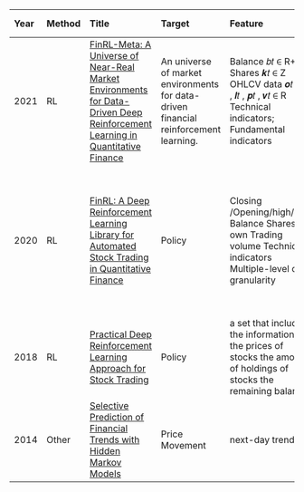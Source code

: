 Year|Method|Title|Target|Feature|Data Set|Time Span|Evaluation|
|:--|:---- |:----|:-----|:------|:-------|:--------|:---------|
2021 |RL |[FinRL-Meta: A Universe of Near-Real Market Environments for Data-Driven Deep Reinforcement Learning in Quantitative Finance](https://arxiv.org/pdf/2112.06753.pdf) |An universe of market environments for data-driven financial reinforcement learning. |Balance 𝑏𝑡 ∈ R+; Shares 𝒌𝑡 ∈ Z OHLCV data 𝒐𝑡 , 𝒉𝑡 , 𝒍𝑡 , 𝒑𝑡 , 𝒗𝑡 ∈ R Technical indicators; Fundamental indicators |30 DJIA stocks, top 10 market cap cryptocurrencies |any time span |Cumul. return Annual return Annual volatility Max drawdown Sharpe ratio
2020 |RL |[FinRL: A Deep Reinforcement Learning Library for Automated Stock Trading in Quantitative Finance](https://arxiv.org/pdf/2011.09607.pdf) |Policy |Closing /Opening/high/low Balance Shares own Trading volume Technical indicators Multiple-level of granularity |NASDAQ-100, DJIA, S&P 500, SSE 50, CSI 300, and HSI, |Any time span |final portfolio value, annualized return, annualized standard deviation, maximum drawdown ratio, and Sharpe ratio.
2018 |RL |[Practical Deep Reinforcement Learning Approach for Stock Trading](https://arxiv.org/pdf/1811.07522.pdf) |Policy |a set that includes the information of the prices of stocks the amount of holdings of stocks the remaining balance |30 DJIA stocks |2016 - 2018 |Annualized Return Annualized Std. Error Sharpe Ratio
2014 |Other |[Selective Prediction of Financial Trends with Hidden Markov Models]() |Price Movement |next-day trend |S&P500 index | |RC curves, standard error of the mean (SEM) 
